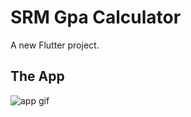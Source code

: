 # SRM Gpa Calculator

A new Flutter project.

## The App

![app gif](https://i.ibb.co/5BLX1Tc/gif-gpacal.gif)

